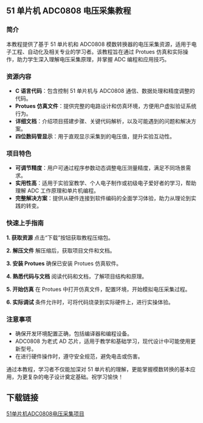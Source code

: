 ## 51 单片机 ADC0808 电压采集教程

### 简介

本教程提供了基于 51 单片机和 ADC0808 模数转换器的电压采集资源，适用于电子工程、自动化及相关专业的学习者。该教程旨在通过 Protues 仿真和实际操作，助力学生深入理解电压采集原理，并掌握 ADC 编程和应用技巧。

### 资源内容

- **C 语言代码**：包含控制 51 单片机与 ADC0808 通信、数据处理和精度调整的代码。
- **Protues 仿真文件**：提供完整的电路设计和仿真环境，方便用户虚拟验证系统行为。
- **详细文档**：介绍项目搭建步骤、关键代码解析，以及可能遇到的问题和解决方案。
- **四位数码管显示**：用于直观显示采集到的电压值，提升实验互动性。

### 项目特色

- **可调节精度**：用户可通过程序参数动态调整电压测量精度，满足不同场景需求。
- **实用性高**：适用于实验室教学、个人电子制作或初级电子爱好者的学习，帮助理解 ADC 工作原理和单片机编程。
- **完整解决方案**：提供从硬件连接到软件编码的全面学习体验，助力从理论到实践的转变。

### 快速上手指南

**1. 获取资源**
点击“下载”按钮获取教程压缩包。

**2. 解压文件**
解压缩后，获取项目文件和文档。

**3. 安装 Protues**
确保已安装 Protues 仿真软件。

**4. 熟悉代码与文档**
阅读代码和文档，了解项目结构和原理。

**5. 开始仿真**
在 Protues 中打开仿真文件，配置环境，开始模拟电压采集过程。

**6. 实际调试**
条件允许时，可将代码烧录到实际硬件上，进行实操体验。

### 注意事项

- 确保开发环境配置正确，包括编译器和编程设备。
- ADC0808 为老式 AD 芯片，适用于教学和基础学习，现代设计中可能使用更新型号。
- 在进行硬件操作时，遵守安全规范，避免电击或伤害。

通过本教程，学习者不仅能加深对 51 单片机的理解，更能掌握模数转换的基本应用，为更复杂的电子设计奠定基础。祝学习愉快！

## 下载链接

[51单片机ADC0808电压采集项目](https://pan.quark.cn/s/94aaec0835d2)